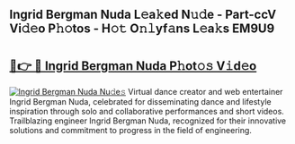 ## Ingrid Bergman Nuda L𝚎a𝚔ed N𝚞𝚍e - Part-ccV Vi𝚍𝚎o P𝚑𝚘tos - H𝚘𝚝 O𝚗𝚕yf𝚊ns L𝚎a𝚔s EM9U9

# <h2><a href="http://kfdhaj.oniu.top/?m=Ingrid+Bergman+Nuda">🔗👉 🔴 Ingrid Bergman Nuda P𝚑ot𝚘𝚜 V𝚒d𝚎o</a></h2>

[![Ingrid Bergman Nuda Nu𝚍e𝚜](https://i.imgur.com/0qMVB7G.gif)](http://kfdhaj.oniu.top/?m=Ingrid+Bergman+Nuda)
Virtual dance creator and web entertainer Ingrid Bergman Nuda, celebrated for disseminating dance and lifestyle inspiration through solo and collaborative performances and short videos. Trailblazing engineer Ingrid Bergman Nuda, recognized for their innovative solutions and commitment to progress in the field of engineering.  
